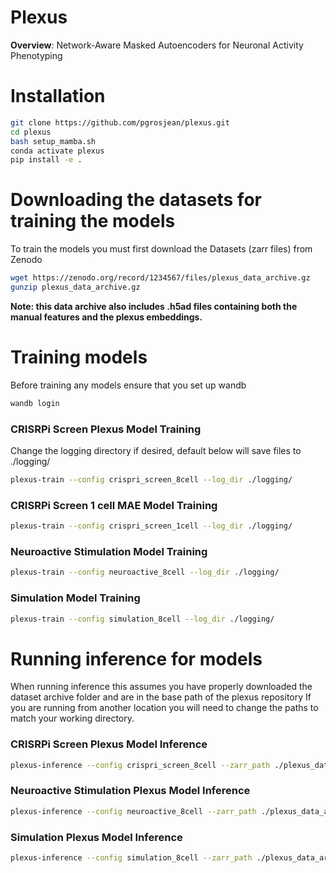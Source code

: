 # Plexus
**Overview**: Network-Aware Masked Autoencoders for Neuronal Activity Phenotyping

# Installation
```bash
git clone https://github.com/pgrosjean/plexus.git
cd plexus
bash setup_mamba.sh
conda activate plexus
pip install -e .
```

# Downloading the datasets for training the models
To train the models you must first download the Datasets (zarr files) from Zenodo
```bash
wget https://zenodo.org/record/1234567/files/plexus_data_archive.gz
gunzip plexus_data_archive.gz
```
**Note: this data archive also includes .h5ad files containing both the manual features and the plexus embeddings.**

# Training models
Before training any models ensure that you set up wandb
```bash
wandb login
```
### CRISRPi Screen Plexus Model Training
Change the logging directory if desired, default below will save files to ./logging/
```bash
plexus-train --config crispri_screen_8cell --log_dir ./logging/
```
### CRISRPi Screen 1 cell MAE Model Training
```bash
plexus-train --config crispri_screen_1cell --log_dir ./logging/
```
### Neuroactive Stimulation Model Training
```bash
plexus-train --config neuroactive_8cell --log_dir ./logging/
```
### Simulation Model Training
```bash
plexus-train --config simulation_8cell --log_dir ./logging/
```

# Running inference for models
When running inference this assumes you have properly downloaded the dataset archive folder and are in the base path of the plexus repository
If you are running from another location you will need to change the paths to match your working directory.

### CRISRPi Screen Plexus Model Inference
```bash
plexus-inference --config crispri_screen_8cell --zarr_path ./plexus_data_archive/processed_zarr_files/crispri_screen/split_zarr_files/ --dataset_stats_json ./plexus_data_archive/dataset_statistics/crispri_screen/FULL_SCREEN_DATASET_STATS_DICT.json --only_nuclei_positive
```
### Neuroactive Stimulation Plexus Model Inference
```bash
plexus-inference --config neuroactive_8cell --zarr_path ./plexus_data_archive/processed_zarr_files/neuroactive_stimulation/split_zarr_files/ --dataset_stats_json ./plexus_data_archive/dataset_statistics/neuroactive_stimulation/NEUROACTIVE_DATASET_STATS_DICT.json
```
### Simulation Plexus Model Inference
```bash
plexus-inference --config simulation_8cell --zarr_path ./plexus_data_archive/processed_zarr_files/siimulation/ --dataset_stats_json ./plexus_data_archive/dataset_statistics/simulation/SIMULATION_STATS_DICT.json
```
